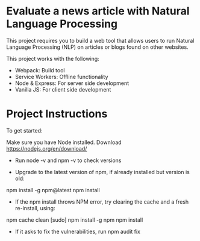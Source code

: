 # Evaluate a news article with Natural Language Processing
This project requires you to build a web tool that allows users to run Natural Language Processing (NLP) on articles or blogs found on other websites.

This project works with the following:

* Webpack: Build tool
* Service Workers: Offline functionality
* Node & Express: For server side development
* Vanilla JS: For client side development

# Project Instructions

To get started:

Make sure you have Node installed. Download https://nodejs.org/en/download/

* Run node -v and npm -v to check versions

* Upgrade to the latest version of npm, if already installed but version is old:

npm install -g npm@latest
npm install
* If the npm install throws NPM error, try clearing the cache and a fresh re-install, using:

npm cache clean
[sudo] npm install -g npm
npm install

* If it asks to fix the vulnerabilities, run npm audit fix
